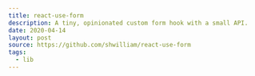 ```yaml
---
title: react-use-form
description: A tiny, opinionated custom form hook with a small API.
date: 2020-04-14
layout: post
source: https://github.com/shwilliam/react-use-form
tags:
  - lib
---
```

